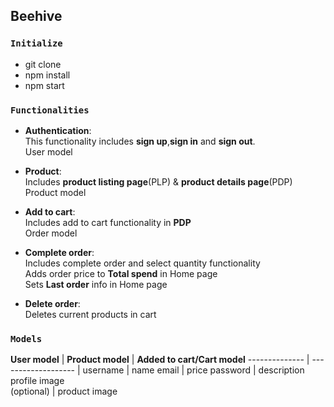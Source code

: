 ## Beehive

### `Initialize`

- git clone 
- npm install
- npm start

### `Functionalities`


- **Authentication**:  
This functionality includes **sign up**,**sign in** and **sign out**.  
User model

- **Product**:  
Includes **product listing page**(PLP) & **product details page**(PDP)  
Product model


- **Add to cart**:  
Includes add to cart functionality in **PDP**  
Order model

- **Complete order**:  
Includes complete order and select quantity functionality  
Adds order price to **Total spend** in Home page  
Sets **Last order** info in Home page  

- **Delete order**:   
Deletes current products in cart  

### `Models`

 **User model** | **Product model** | **Added to cart/Cart model**
 -------------- | ------------------- | 
username | name
email | price
password | description
profile image  </br> (optional) | product image
 
 
 
 


